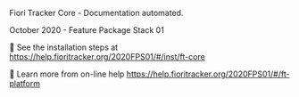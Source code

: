 Fiori Tracker Core - Documentation automated.

October 2020 - Feature Package Stack 01

🚛 See the installation steps at https://help.fioritracker.org/2020FPS01/#/inst/ft-core

📘 Learn more from on-line help https://help.fioritracker.org/2020FPS01/#/ft-platform
